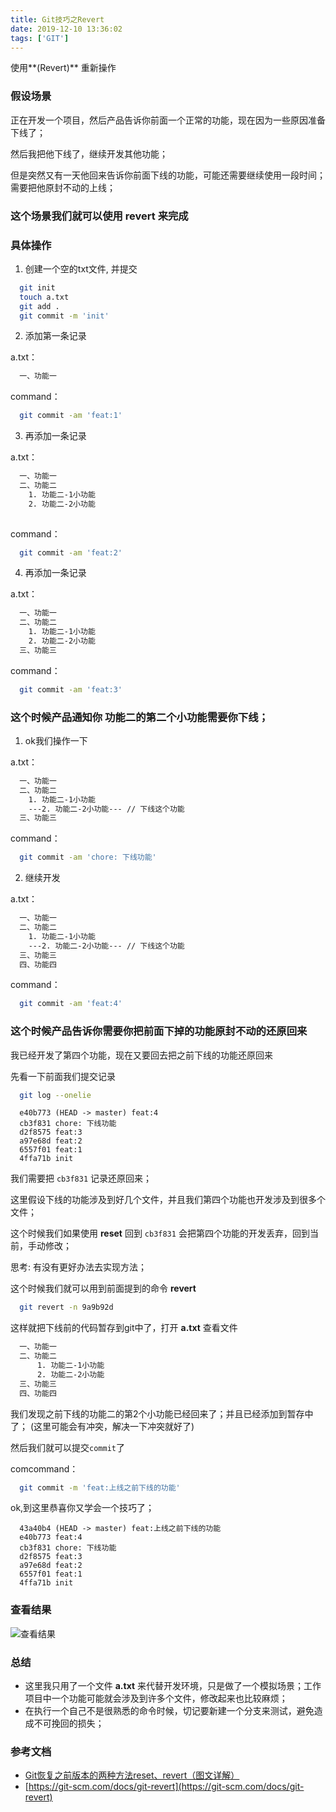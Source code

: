 ```yaml
---
title: Git技巧之Revert
date: 2019-12-10 13:36:02
tags: ['GIT']
---
```


使用**(Revert)** 重新操作

<!--more-->

### 假设场景
正在开发一个项目，然后产品告诉你前面一个正常的功能，现在因为一些原因准备下线了；

然后我把他下线了，继续开发其他功能；

但是突然又有一天他回来告诉你前面下线的功能，可能还需要继续使用一段时间；需要把他原封不动的上线；


### 这个场景我们就可以使用 **revert** 来完成

### 具体操作

1. 创建一个空的txt文件, 并提交

```bash
  git init
  touch a.txt
  git add .
  git commit -m 'init'
```

2. 添加第一条记录

a.txt：

```txt
  一、功能一

```

command：

```bash
  git commit -am 'feat:1'
```

3. 再添加一条记录
 
a.txt：

```txt
  一、功能一
  二、功能二
    1. 功能二-1小功能
    2. 功能二-2小功能
  
```

command：

```bash
  git commit -am 'feat:2'
```


4. 再添加一条记录
 
a.txt：

```txt
  一、功能一
  二、功能二
    1. 功能二-1小功能
    2. 功能二-2小功能
  三、功能三

```

command：

```bash
  git commit -am 'feat:3'
```

### 这个时候产品通知你 功能二的第二个小功能需要你下线；

1. ok我们操作一下

a.txt：

```txt
  一、功能一
  二、功能二
    1. 功能二-1小功能
    ---2. 功能二-2小功能--- // 下线这个功能
  三、功能三

```

command：

```bash
  git commit -am 'chore: 下线功能'
```

2. 继续开发

a.txt：

```txt
  一、功能一
  二、功能二
    1. 功能二-1小功能
    ---2. 功能二-2小功能--- // 下线这个功能
  三、功能三
  四、功能四

```

command：

```bash
  git commit -am 'feat:4'
```

### 这个时候产品告诉你需要你把前面下掉的功能原封不动的还原回来
我已经开发了第四个功能，现在又要回去把之前下线的功能还原回来

先看一下前面我们提交记录

```bash
  git log --onelie
```

```log
  e40b773 (HEAD -> master) feat:4
  cb3f831 chore: 下线功能
  d2f8575 feat:3
  a97e68d feat:2
  6557f01 feat:1
  4ffa71b init
```

我们需要把 `cb3f831` 记录还原回来；

这里假设下线的功能涉及到好几个文件，并且我们第四个功能也开发涉及到很多个文件；

这个时候我们如果使用 **reset** 回到 `cb3f831` 会把第四个功能的开发丢弃，回到当前，手动修改；

思考: 有没有更好办法去实现方法；

这个时候我们就可以用到前面提到的命令 **revert**

```bash 
  git revert -n 9a9b92d
```

这样就把下线前的代码暂存到git中了，打开 **a.txt** 查看文件

```txt
  一、功能一
  二、功能二
      1. 功能二-1小功能
      2. 功能二-2小功能
  三、功能三
  四、功能四

```

我们发现之前下线的功能二的第2个小功能已经回来了；并且已经添加到暂存中了；
(这里可能会有冲突，解决一下冲突就好了)

然后我们就可以提交`commit`了

comcommand：
``` bash
  git commit -m 'feat:上线之前下线的功能'
```

ok,到这里恭喜你又学会一个技巧了；

```log
  43a40b4 (HEAD -> master) feat:上线之前下线的功能
  e40b773 feat:4
  cb3f831 chore: 下线功能
  d2f8575 feat:3
  a97e68d feat:2
  6557f01 feat:1
  4ffa71b init
```

### 查看结果

![查看结果](/images/Git技巧之Revert/demo.gif)

### 总结
  + 这里我只用了一个文件 **a.txt** 来代替开发环境，只是做了一个模拟场景；工作项目中一个功能可能就会涉及到许多个文件，修改起来也比较麻烦；
  + 在执行一个自己不是很熟悉的命令时候，切记要新建一个分支来测试，避免造成不可挽回的损失；

### 参考文档
  + [Git恢复之前版本的两种方法reset、revert（图文详解）](https://blog.csdn.net/yxlshk/article/details/79944535)
  + [https://git-scm.com/docs/git-revert](https://git-scm.com/docs/git-revert)